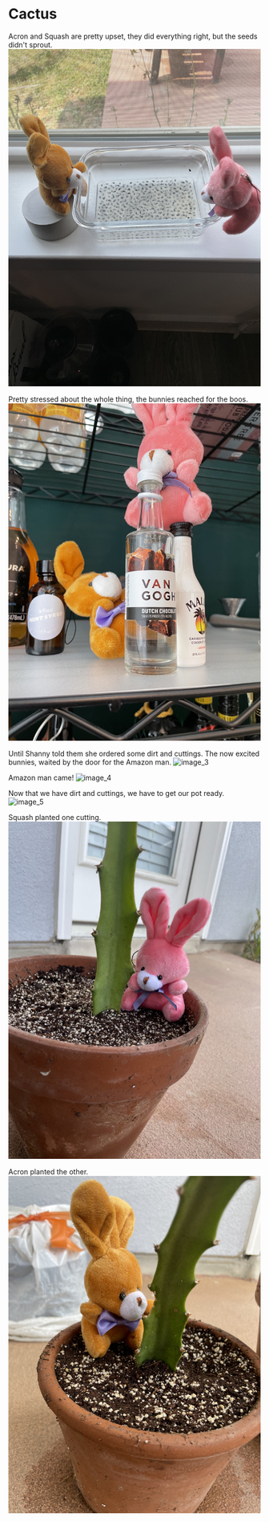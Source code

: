 # Cactus

Acron and Squash are pretty upset, they did everything right, but the seeds didn't sprout.
![image_1](pictures/image_1.jpg)
<div style="page-break-after: always;"></div>

Pretty stressed about the whole thing, the bunnies reached for the boos.
![image_2](pictures/image_2.jpg)
<div style="page-break-after: always;"></div>

Until Shanny told them she ordered some dirt and cuttings.
The now excited bunnies, waited by the door for the Amazon man.
![image_3](pictures/image_3.jpg)
<div style="page-break-after: always;"></div>

Amazon man came!
![image_4](pictures/image_4.jpg)
<div style="page-break-after: always;"></div>

Now that we have dirt and cuttings, we have to get our pot ready.
![image_5](pictures/image_5.jpg)
<div style="page-break-after: always;"></div>

Squash planted one cutting.
![image_6](pictures/image_6.jpg)
<div style="page-break-after: always;"></div>

Acron planted the other.
![image_7](pictures/image_7.jpg)
<div style="page-break-after: always;"></div>
